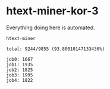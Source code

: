 # htext-miner-kor-3

Everything doing here is automated.

```
htext-miner

total: 9244/9855 (93.80010147133436%)

job0: 1667
job1: 1935
job2: 1825
job3: 1995
job4: 1822
```